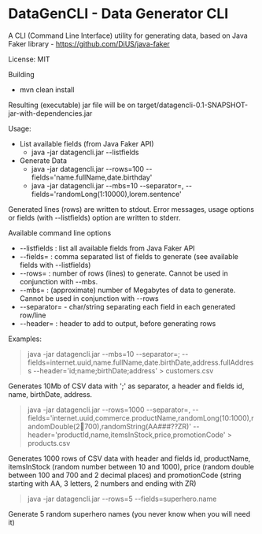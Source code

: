 # DataGenCLI - Data Generator CLI 

A CLI (Command Line Interface) utility for generating data, based on Java Faker library  - https://github.com/DiUS/java-faker

License: MIT

Building

*  mvn clean install

Resulting (executable) jar file will be on target/datagencli-0.1-SNAPSHOT-jar-with-dependencies.jar

Usage:
* List available fields (from Java Faker API)
  * java -jar datagencli.jar --listfields
* Generate Data 
  * java -jar datagencli.jar --rows=100 --fields='name.fullName,date.birthday'
  * java -jar datagencli.jar --mbs=10 --separator=, --fields='randomLong(1:10000),lorem.sentence'

Generated lines (rows) are written to stdout. Error messages, usage options or fields (with --listfields) option are written to stderr.

Available command line options
* --listfields : list all available fields from Java Faker API
* --fields=<fields-list> : comma separated list of fields to generate (see available fields with --listfields)  
* --rows=<number-of-rows> : number of rows (lines) to generate. Cannot be used in conjunction with --mbs.
* --mbs=<number-of-megabytes> : (approximate) number of Megabytes of data to generate. Cannot be used in conjunction with --rows
* --separator=<separator-string> - char/string separating each field in each generated row/line
* --header=<header-line> : header to add to output, before generating rows

Examples:


> java -jar datagencli.jar --mbs=10 --separator=\; --fields=internet.uuid,name.fullName,date.birthDate,address.fullAddress --header='id;name;birthDate;address' > customers.csv

Generates 10Mb of CSV data with ';' as separator, a header and fields id, name, birthDate, address.

> java -jar datagencli.jar --rows=1000 --separator=, --fields='internet.uuid,commerce.productName,randomLong(10:1000),randomDouble(2:100:700),randomString(AA###??ZR)' --header='productId,name,itemsInStock,price,promotionCode' > products.csv

Generates 1000 rows of CSV data with header and fields id, productName, itemsInStock (random number between 10 and 1000), price (random double between 100 and 700 and 2 decimal places) and promotionCode (string starting with AA, 3 letters, 2 numbers and ending with ZR)


> java -jar datagencli.jar --rows=5 --fields=superhero.name

Generate 5 random superhero names (you never know when you will need it)

